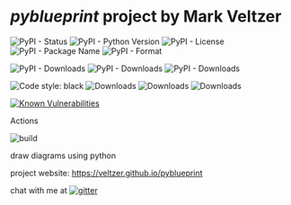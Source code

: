 
# *pyblueprint* project by Mark Veltzer

![PyPI - Status](https://img.shields.io/pypi/status/pyblueprint)
![PyPI - Python Version](https://img.shields.io/pypi/pyversions/pyblueprint)
![PyPI - License](https://img.shields.io/pypi/l/pyblueprint)
![PyPI - Package Name](https://img.shields.io/pypi/v/pyblueprint)
![PyPI - Format](https://img.shields.io/pypi/format/pyblueprint)

![PyPI - Downloads](https://img.shields.io/pypi/dd/pyblueprint)
![PyPI - Downloads](https://img.shields.io/pypi/dw/pyblueprint)
![PyPI - Downloads](https://img.shields.io/pypi/dm/pyblueprint)

![Code style: black](https://img.shields.io/badge/code%20style-black-000000.svg)
![Downloads](https://pepy.tech/badge/pyblueprint)
![Downloads](https://pepy.tech/badge/pyblueprint/month)
![Downloads](https://pepy.tech/badge/pyblueprint/week)

[![Known Vulnerabilities](https://snyk.io/test/github/veltzer/pyblueprint/badge.svg?targetFile=requirements.txt)](https://snyk.io/test/github/veltzer/pyblueprint?targetFile=requirements.txt)


Actions

![build](https://github.com/veltzer/pyblueprint/workflows/build/badge.svg)

draw diagrams using python

project website: <https://veltzer.github.io/pyblueprint>

chat with me at [![gitter](https://badges.gitter.im/Join%20Chat.svg)](https://gitter.im/veltzer/mark.veltzer)


